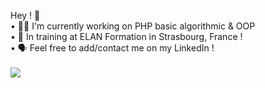 Hey ! 👋 <br>
	• 😶‍🌫️ I'm currently working on PHP basic algorithmic & OOP <br>
	• 🧠 In training at ELAN Formation in Strasbourg, France ! <br>
	• 🗣️ Feel free to add/contact me on my LinkedIn ! <br>
<br>
<img src="https://i.ibb.co/sQLL52f/DALL-E-2023-03-07-20-53-18-Describe-the-entire-desired-image-in-the-generation-frame.png" border="0">

<!--
**Charlydcn/Charlydcn** is a ✨ _special_ ✨ repository because its `README.md` (this file) appears on your GitHub profile.

Here are some ideas to get you started:

- 🔭 I’m currently working on ...
- 🌱 I’m currently learning ...
- 👯 I’m looking to collaborate on ...
- 🤔 I’m looking for help with ...
- 💬 Ask me about ...
- 📫 How to reach me: ...
- 😄 Pronouns: ...
- ⚡ Fun fact: ...
-->
